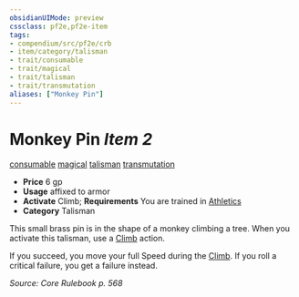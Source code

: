 ```yaml
---
obsidianUIMode: preview
cssclass: pf2e,pf2e-item
tags:
- compendium/src/pf2e/crb
- item/category/talisman
- trait/consumable
- trait/magical
- trait/talisman
- trait/transmutation
aliases: ["Monkey Pin"]
---
```

# Monkey Pin *Item 2*  
[consumable](../../../Rules/traits/consumable.md)  [magical](../../../Rules/traits/magical.md)  [talisman](../../../Rules/traits/talisman.md)  [transmutation](../../../Rules/traits/transmutation.md)  

- **Price** 6 gp
- **Usage** affixed to armor
- **Activate** Climb; **Requirements** You are trained in [Athletics](../../skills.md#Athletics)
- **Category** Talisman

This small brass pin is in the shape of a monkey climbing a tree. When you activate this talisman, use a [Climb](../../../Rules/actions/climb.md) action.

If you succeed, you move your full Speed during the [Climb](../../../Rules/actions/climb.md). If you roll a critical failure, you get a failure instead.

*Source: Core Rulebook p. 568*